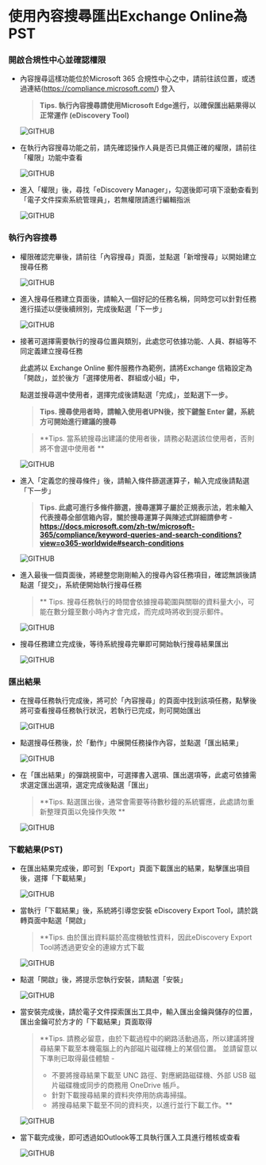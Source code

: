 # 使用內容搜尋匯出Exchange Online為PST

### 開啟合規性中心並確認權限

- 內容搜尋這樣功能位於Microsoft 365 合規性中心之中，請前往該位置，或透過連結(https://compliance.microsoft.com/) 登入<br>
  
  > **Tips. 執行內容搜尋請使用Microsoft Edge進行，以確保匯出結果得以正常運作 (eDiscovery Tool)** <br>
  
  ![GITHUB](https://github.com/MarkChang-Core/eDiscovery/blob/main/Image1/image1.jpg)<br>
  
- 在執行內容搜尋功能之前，請先確認操作人員是否已具備正確的權限，請前往「權限」功能中查看<br>

  ![GITHUB](https://github.com/MarkChang-Core/eDiscovery/blob/main/Image1/image2.jpg)<br>

- 進入「權限」後，尋找「eDiscovery Manager」，勾選後即可項下滾動查看到「電子文件探索系統管理員」，若無權限請進行編輯指派<br>

  ![GITHUB](https://github.com/MarkChang-Core/eDiscovery/blob/main/Image1/image3.jpg)<br>  
  
### 執行內容搜尋

- 權限確認完畢後，請前往「內容搜尋」頁面，並點選「新增搜尋」以開始建立搜尋任務 <br>

  ![GITHUB](https://github.com/MarkChang-Core/eDiscovery/blob/main/Image1/image4.jpg)<br>  

- 進入搜尋任務建立頁面後，請輸入一個好記的任務名稱，同時您可以針對任務進行描述以便後續辨別，完成後點選「下一步」 <br>

  ![GITHUB](https://github.com/MarkChang-Core/eDiscovery/blob/main/Image1/image5.jpg)<br>  

- 接著可選擇需要執行的搜尋位置與類別，此處您可依據功能、人員、群組等不同定義建立搜尋任務 <br>

  此處將以 Exchange Online 郵件服務作為範例，請將Exchange 信箱設定為「開啟」，並於後方「選擇使用者、群組或小組」中，
  
  點選並搜尋選中使用者，選擇完成後請點選「完成」，並點選下一步。
  
  > **Tips. 搜尋使用者時，請輸入使用者UPN後，按下鍵盤 Enter 鍵，系統方可開始進行建議的搜尋** <br>

  > **Tips. 當系統搜尋出建議的使用者後，請務必點選該位使用者，否則將不會選中使用者 ** <br>

  ![GITHUB](https://github.com/MarkChang-Core/eDiscovery/blob/main/Image1/image6.jpg)<br>  

- 進入「定義您的搜尋條件」後，請輸入條件篩選運算子，輸入完成後請點選「下一步」 <br>
  
  > **Tips. 此處可進行多條件篩選，搜尋運算子屬於正規表示法，若未輸入代表搜尋全部信箱內容，關於搜尋運算子與陳述式詳細請參考 - 
  > https://docs.microsoft.com/zh-tw/microsoft-365/compliance/keyword-queries-and-search-conditions?view=o365-worldwide#search-conditions**
  
  ![GITHUB](https://github.com/MarkChang-Core/eDiscovery/blob/main/Image1/image7.jpg)<br>  

- 進入最後一個頁面後，將總整您剛剛輸入的搜尋內容任務項目，確認無誤後請點選「提交」，系統便開始執行搜尋任務 <br>

  > ** Tips. 搜尋任務執行的時間會依據搜尋範圍與關聯的資料量大小，可能在數分鐘至數小時內才會完成，而完成時將收到提示郵件。

  ![GITHUB](https://github.com/MarkChang-Core/eDiscovery/blob/main/Image1/image8.jpg)<br>  

- 搜尋任務建立完成後，等待系統搜尋完畢即可開始執行搜尋結果匯出 <br>
  
  ![GITHUB](https://github.com/MarkChang-Core/eDiscovery/blob/main/Image1/image9.jpg)<br>  
  
### 匯出結果

- 在搜尋任務執行完成後，將可於「內容搜尋」的頁面中找到該項任務，點擊後將可查看搜尋任務執行狀況，若執行已完成，則可開始匯出 <br>

  ![GITHUB](https://github.com/MarkChang-Core/eDiscovery/blob/main/Image1/image10.jpg)<br>  
  
- 點選搜尋任務後，於「動作」中展開任務操作內容，並點選「匯出結果」 <br>

  ![GITHUB](https://github.com/MarkChang-Core/eDiscovery/blob/main/Image1/image11.jpg)<br>  

- 在「匯出結果」的彈跳視窗中，可選擇書入選項、匯出選項等，此處可依據需求選定匯出選項，選定完成後點選「匯出」 <br>
  
  > **Tips. 點選匯出後，通常會需要等待數秒鐘的系統響應，此處請勿重新整理頁面以免操作失敗 ** <br>
  
  ![GITHUB](https://github.com/MarkChang-Core/eDiscovery/blob/main/Image1/image12.jpg)<br>  

### 下載結果(PST)

- 在匯出結果完成後，即可到「Export」頁面下載匯出的結果，點擊匯出項目後，選擇「下載結果」 <br>
  
  ![GITHUB](https://github.com/MarkChang-Core/eDiscovery/blob/main/Image1/image13.jpg)<br>  
  
- 當執行「下載結果」後，系統將引導您安裝 eDiscovery Export Tool，請於跳轉頁面中點選「開啟」 <br>

  > **Tips. 由於匯出資料屬於高度機敏性資料，因此eDiscovery Export Tool將透過更安全的連線方式下載

  ![GITHUB](https://github.com/MarkChang-Core/eDiscovery/blob/main/Image1/image14.jpg)<br>
  
- 點選「開啟」後，將提示您執行安裝，請點選「安裝」 <br>

  ![GITHUB](https://github.com/MarkChang-Core/eDiscovery/blob/main/Image1/image15.jpg)<br>

- 當安裝完成後，請於電子文件探索匯出工具中，輸入匯出金鑰與儲存的位置，匯出金鑰可於方才的「下載結果」頁面取得 <br>
  
  > **Tips. 請務必留意，由於下載過程中的網路活動過高，所以建議將搜尋結果下載至本機電腦上的內部磁片磁碟機上的某個位置。
  > 並請留意以下準則已取得最佳體驗 -   
  > - 不要將搜尋結果下載至 UNC 路徑、對應網路磁碟機、外部 USB 磁片磁碟機或同步的商務用 OneDrive 帳戶。
  > - 針對下載搜尋結果的資料夾停用防病毒掃描。
  > - 將搜尋結果下載至不同的資料夾，以進行並行下載工作。** 
  
  ![GITHUB](https://github.com/MarkChang-Core/eDiscovery/blob/main/Image1/image16.jpg)<br>

- 當下載完成後，即可透過如Outlook等工具執行匯入工具進行稽核或查看 <br>

  ![GITHUB](https://github.com/MarkChang-Core/eDiscovery/blob/main/Image1/image17.jpg)<br>
